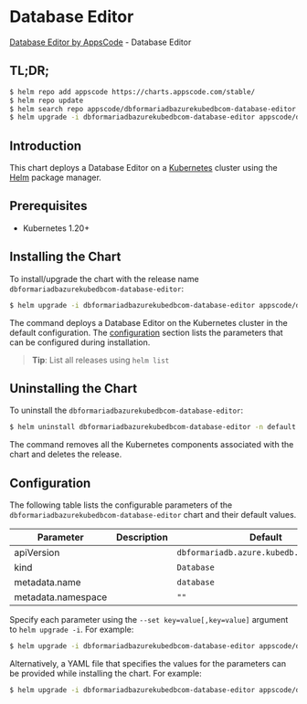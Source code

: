 # Database Editor

[Database Editor by AppsCode](https://appscode.com) - Database Editor

## TL;DR;

```bash
$ helm repo add appscode https://charts.appscode.com/stable/
$ helm repo update
$ helm search repo appscode/dbformariadbazurekubedbcom-database-editor --version=v0.24.0
$ helm upgrade -i dbformariadbazurekubedbcom-database-editor appscode/dbformariadbazurekubedbcom-database-editor -n default --create-namespace --version=v0.24.0
```

## Introduction

This chart deploys a Database Editor on a [Kubernetes](http://kubernetes.io) cluster using the [Helm](https://helm.sh) package manager.

## Prerequisites

- Kubernetes 1.20+

## Installing the Chart

To install/upgrade the chart with the release name `dbformariadbazurekubedbcom-database-editor`:

```bash
$ helm upgrade -i dbformariadbazurekubedbcom-database-editor appscode/dbformariadbazurekubedbcom-database-editor -n default --create-namespace --version=v0.24.0
```

The command deploys a Database Editor on the Kubernetes cluster in the default configuration. The [configuration](#configuration) section lists the parameters that can be configured during installation.

> **Tip**: List all releases using `helm list`

## Uninstalling the Chart

To uninstall the `dbformariadbazurekubedbcom-database-editor`:

```bash
$ helm uninstall dbformariadbazurekubedbcom-database-editor -n default
```

The command removes all the Kubernetes components associated with the chart and deletes the release.

## Configuration

The following table lists the configurable parameters of the `dbformariadbazurekubedbcom-database-editor` chart and their default values.

|     Parameter      | Description |                       Default                       |
|--------------------|-------------|-----------------------------------------------------|
| apiVersion         |             | <code>dbformariadb.azure.kubedb.com/v1alpha1</code> |
| kind               |             | <code>Database</code>                               |
| metadata.name      |             | <code>database</code>                               |
| metadata.namespace |             | <code>""</code>                                     |


Specify each parameter using the `--set key=value[,key=value]` argument to `helm upgrade -i`. For example:

```bash
$ helm upgrade -i dbformariadbazurekubedbcom-database-editor appscode/dbformariadbazurekubedbcom-database-editor -n default --create-namespace --version=v0.24.0 --set apiVersion=dbformariadb.azure.kubedb.com/v1alpha1
```

Alternatively, a YAML file that specifies the values for the parameters can be provided while
installing the chart. For example:

```bash
$ helm upgrade -i dbformariadbazurekubedbcom-database-editor appscode/dbformariadbazurekubedbcom-database-editor -n default --create-namespace --version=v0.24.0 --values values.yaml
```
